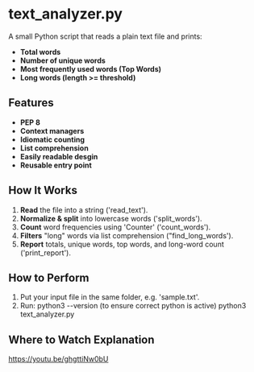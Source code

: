 # text_analyzer.py

A small Python script that reads a plain text file and prints:

- **Total words**
- **Number of unique words**
- **Most frequently used words (Top Words)**
- **Long words (length >= threshold)**

## Features

- **PEP 8**
- **Context managers**
- **Idiomatic counting**
- **List comprehension**
- **Easily readable desgin**
- **Reusable entry point**

## How It Works

1. **Read** the file into a string ('read_text').
2. **Normalize & split** into lowercase words ('split_words').
3. **Count** word frequencies using 'Counter' ('count_words').
4. **Filters** "long" words via list comprehension ("find_long_words').
5. **Report** totals, unique words, top words, and long-word count ('print_report').

## How to Perform

1. Put your input file in the same folder, e.g. 'sample.txt'.
2. Run:
   python3 --version (to ensure correct python is active)
   python3 text_analyzer.py

## Where to Watch Explanation
https://youtu.be/ghgttiNw0bU
